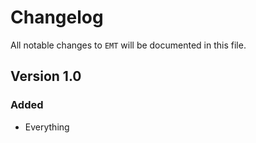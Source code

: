 # Changelog

All notable changes to `EMT` will be documented in this file.

## Version 1.0

### Added
- Everything
